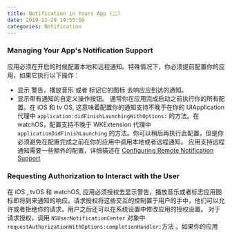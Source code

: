 ```yaml
---
title: Notification in Yours App (二)
date: 2019-11-29 19:55:16
categories: Notification
---
```


### Managing Your App's Notification Support
应用必须在开启的时候配置本地和远程通知。特殊情况下，你必须提前配置你的应用，如果它执行以下操作：
* 显示 警告，播放音乐 或者 标记它的图标 去响应应到达的通知。
* 显示带有通知的自定义操作按钮。
通常你在应用完成启动之前执行你的所有配置。在 iOS 和 tv OS, 这意味着配置你的通知支持不晚于在你的 UIApplication 代理中 `application:didFinishLaunchingWithOptions:` 的方法。在 watchOS，配置支持不晚于 WKExtension 代理中 `applicationDidFinishLaunching` 的方法。你可以稍后再执行此配置，但是你必须避免在配置完成之前在你的应用中调用本地或者远程通知。
应用支持远程通知需要一些额外的配置，详细描述在 [Configuring Remote Notification Support](https://developer.apple.com/library/content/documentation/NetworkingInternet/Conceptual/RemoteNotificationsPG/HandlingRemoteNotifications.html#//apple_ref/doc/uid/TP40008194-CH6-SW1)

### Requesting Authorization to Interact with the User

在 iOS , tvOS 和 watchOS, 应用必须授权去显示警告，播放音乐或者标志应用图标即将到来通知的响应。请求授权将这些交互的控制置于用户的手中，他们可以允许或者拒绝你的请求。用户之后还可以在系统设置中修改应用的授权设置。
对于请求授权，调用 `NSUserNotificationCenter` 对象中`requestAuthorizationWithOptions:completionHandler:`方法 。如果你的应用